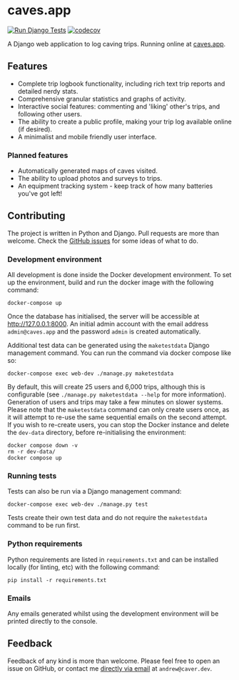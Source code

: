 # caves.app
[![Run Django Tests](https://github.com/anorthall/caves.app/actions/workflows/run-tests.yaml/badge.svg)](https://github.com/anorthall/caves.app/actions/workflows/run-tests.yaml) [![codecov](https://codecov.io/gh/anorthall/caves.app/branch/main/graph/badge.svg?token=HDZHAETW75)](https://codecov.io/gh/anorthall/caves.app)

A Django web application to log caving trips. Running online at [caves.app](https://caves.app/).

## Features
- Complete trip logbook functionality, including rich text trip reports and detailed nerdy stats.
- Comprehensive granular statistics and graphs of activity.
- Interactive social features: commenting and 'liking' other's trips, and following other users.
- The ability to create a public profile, making your trip log available online (if desired).
- A minimalist and mobile friendly user interface.

### Planned features
- Automatically generated maps of caves visited.
- The ability to upload photos and surveys to trips.
- An equipment tracking system - keep track of how many batteries you've got left!


## Contributing
The project is written in Python and Django. Pull requests are more than welcome. Check the [GitHub issues](https://github.com/anorthall/caves.app/issues) for some ideas of what to do.

### Development environment
All development is done inside the Docker development environment. To set up the environment, build and run the docker image with the following command:

```
docker-compose up
```

Once the database has initialised, the server will be accessible at http://127.0.0.1:8000. An initial admin account with the email address `admin@caves.app` and the password `admin` is created automatically.

Additional test data can be generated using the `maketestdata` Django management command. You can run the command via docker compose like so:

```
docker-compose exec web-dev ./manage.py maketestdata
```

By default, this will create 25 users and 6,000 trips, although this is configurable (see `./manage.py maketestdata --help` for more information). Generation of users and trips may take a few minutes on slower systems. Please note that the `maketestdata` command can only create users once, as it will attempt to re-use the same sequential emails on the second attempt. If you wish to re-create users, you can stop the Docker instance and delete the `dev-data` directory, before re-initialising the environment:

```
docker compose down -v
rm -r dev-data/
docker compose up
```

### Running tests
Tests can also be run via a Django management command:

```
docker-compose exec web-dev ./manage.py test
```

Tests create their own test data and do not require the `maketestdata` command to be run first.

### Python requirements
Python requirements are listed in `requirements.txt` and can be installed locally (for linting, etc) with the following command:

```
pip install -r requirements.txt
```

### Emails
Any emails generated whilst using the development environment will be printed directly to the console.


## Feedback
Feedback of any kind is more than welcome. Please feel free to open an issue on GitHub, or contact me [directly via email](mailto:andrew@caver.dev) at `andrew@caver.dev`.
